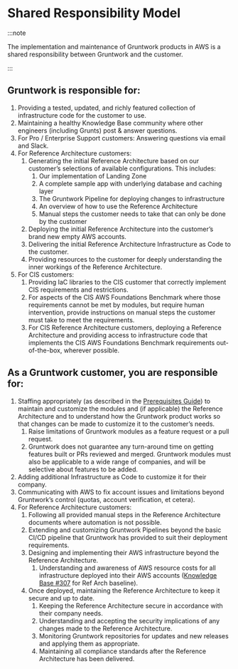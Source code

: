 # Shared Responsibility Model

:::note

The implementation and maintenance of Gruntwork products in AWS is a shared responsibility between Gruntwork and the customer.

:::

## Gruntwork is responsible for:

1. Providing a tested, updated, and richly featured collection of infrastructure code for the customer to use.
1. Maintaining a healthy Knowledge Base community where other engineers (including Grunts) post & answer questions.
1. For Pro / Enterprise Support customers: Answering questions via email and Slack.
1. For Reference Architecture customers:
    1. Generating the initial Reference Architecture based on our customer’s selections of available configurations. This includes:
        1. Our implementation of Landing Zone
        1. A complete sample app with underlying database and caching layer
        1. The Gruntwork Pipeline for deploying changes to infrastructure
        1. An overview of how to use the Reference Architecture
        1. Manual steps the customer needs to take that can only be done by the customer
    1. Deploying the initial Reference Architecture into the customer’s brand new empty AWS accounts.
    1. Delivering the initial Reference Architecture Infrastructure as Code to the customer.
    1. Providing resources to the customer for deeply understanding the inner workings of the Reference Architecture.
1. For CIS customers:
    1. Providing IaC libraries to the CIS customer that correctly implement CIS requirements and restrictions.
    1. For aspects of the CIS AWS Foundations Benchmark where those requirements cannot be met by modules, but require human intervention, provide instructions on manual steps the customer must take to meet the requirements.
    1. For CIS Reference Architecture customers, deploying a Reference Architecture and providing access to infrastructure code that implements the CIS AWS Foundations Benchmark requirements out-of-the-box, wherever possible.

## As a Gruntwork customer, you are responsible for:

1. Staffing appropriately (as described in the [Prerequisites Guide](/intro/overview/reference-architecture-prerequisites-guide/)) to maintain and customize the modules and (if applicable) the Reference Architecture and to understand how the Gruntwork product works so that changes can be made to customize it to the customer’s needs.
    1. Raise limitations of Gruntwork modules as a feature request or a pull request.
    1. Gruntwork does not guarantee any turn-around time on getting features built or PRs reviewed and merged. Gruntwork modules must also be applicable to a wide range of companies, and will be selective about features to be added.
1. Adding additional Infrastructure as Code to customize it for their company.
1. Communicating with AWS to fix account issues and limitations beyond Gruntwork’s control (quotas, account verification, et cetera).
1. For Reference Architecture customers:
    1. Following all provided manual steps in the Reference Architecture documents where automation is not possible.
    1. Extending and customizing Gruntwork Pipelines beyond the basic CI/CD pipeline that Gruntwork has provided to suit their deployment requirements.
    1. Designing and implementing their AWS infrastructure beyond the Reference Architecture.
        1. Understanding and awareness of AWS resource costs for all infrastructure deployed into their AWS accounts ([Knowledge Base #307](https://github.com/gruntwork-io/knowledge-base/discussions/307) for Ref Arch baseline).
    1. Once deployed, maintaining the Reference Architecture to keep it secure and up to date.
        1. Keeping the Reference Architecture secure in accordance with their company needs.
        1. Understanding and accepting the security implications of any changes made to the Reference Architecture.
        1. Monitoring Gruntwork repositories for updates and new releases and applying them as appropriate.
        1. Maintaining all compliance standards after the Reference Architecture has been delivered.
